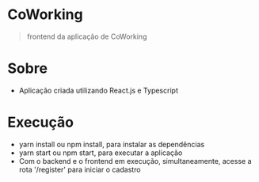 # CoWorking
> frontend da aplicação de CoWorking
# Sobre
- Aplicação criada utilizando React.js e Typescript

# Execução
- yarn install ou npm install, para instalar as dependências
- yarn start ou npm start, para executar a aplicação
- Com o backend e o frontend em execução, simultaneamente, acesse a rota '/register' para iniciar o cadastro
